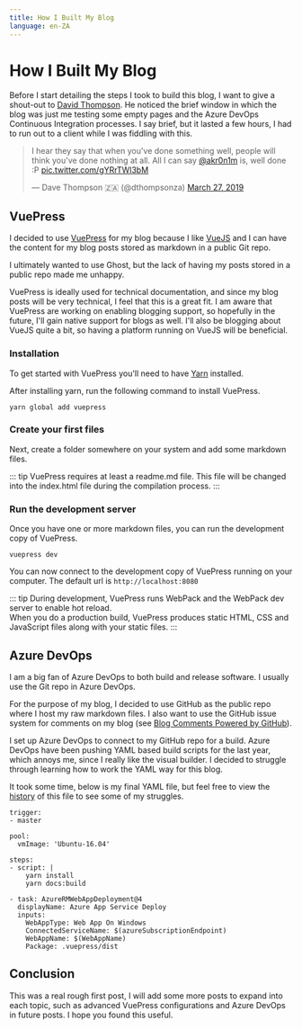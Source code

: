 ```yaml
---
title: How I Built My Blog
language: en-ZA
---
```


# How I Built My Blog

Before I start detailing the steps I took to build this blog, I want to give a shout-out to [David Thompson](https://twitter.com/dthompsonza). He noticed the brief window in which the blog was just me testing some empty pages and the Azure DevOps Continuous Integration processes. I say brief, but it lasted a few hours, I had to run out to a client while I was fiddling with this.

<blockquote class="twitter-tweet" data-lang="en"><p lang="en" dir="ltr">I hear they say that when you&#39;ve done something well, people will think you&#39;ve done nothing at all. All I can say <a href="https://twitter.com/akr0n1m?ref_src=twsrc%5Etfw">@akr0n1m</a> is, well done :P <a href="https://t.co/gYRrTWl3bM">pic.twitter.com/gYRrTWl3bM</a></p>&mdash; Dave Thompson 🇿🇦 (@dthompsonza) <a href="https://twitter.com/dthompsonza/status/1110992461109911555?ref_src=twsrc%5Etfw">March 27, 2019</a></blockquote>

## VuePress

I decided to use [VuePress](https://vuepress.vuejs.org) for my blog because I like [VueJS](https://vuejs.org) and I can have the content for my blog posts stored as markdown in a public Git repo.  

I ultimately wanted to use Ghost, but the lack of having my posts stored in a public repo made me unhappy.  

VuePress is ideally used for technical documentation, and since my blog posts will be very technical, I feel that this is a great fit. I am aware that VuePress are working on enabling blogging support, so hopefully in the future, I'll gain native support for blogs as well. I'll also be blogging about VueJS quite a bit, so having a platform running on VueJS will be beneficial.  

### Installation 

To get started with VuePress you'll need to have [Yarn](https://yarnpkg.com/en/) installed.  

After installing yarn, run the following command to install VuePress.

```
yarn global add vuepress
```

### Create your first files
Next, create a folder somewhere on your system and add some markdown files.

::: tip
VuePress requires at least a readme.md file. This file will be changed into the index.html file during the compilation process.
:::

### Run the development server
Once you have one or more markdown files, you can run the development copy of VuePress.

```
vuepress dev
```

You can now connect to the development copy of VuePress running on your computer. The default url is ```http://localhost:8080```

::: tip
During development, VuePress runs WebPack and the WebPack dev server to enable hot reload.  
When you do a production build, VuePress produces static HTML, CSS and JavaScript files along with your static files.
:::

## Azure DevOps

I am a big fan of Azure DevOps to both build and release software. I usually use the Git repo in Azure DevOps.  

For the purpose of my blog, I decided to use GitHub as the public repo where I host my raw markdown files. I also want to use the GitHub issue system for comments on my blog (see [Blog Comments Powered by GitHub](https://cergos.io/blog-comments-powered-by-github)).

I set up Azure DevOps to connect to my GitHub repo for a build. Azure DevOps have been pushing YAML based build scripts for the last year, which annoys me, since I really like the visual builder. I decided to struggle through learning how to work the YAML way for this blog.

It took some time, below is my final YAML file, but feel free to view the [history](https://github.com/akr0n1m/web/commits/master/azure-pipelines.yml) of this file to see some of my struggles.

```
trigger:
- master

pool:
  vmImage: 'Ubuntu-16.04'

steps:
- script: |
    yarn install
    yarn docs:build

- task: AzureRMWebAppDeployment@4
  displayName: Azure App Service Deploy
  inputs:
    WebAppType: Web App On Windows
    ConnectedServiceName: $(azureSubscriptionEndpoint)
    WebAppName: $(WebAppName)
    Package: .vuepress/dist
```

## Conclusion

This was a real rough first post, I will add some more posts to expand into each topic, such as advanced VuePress configurations and Azure DevOps in future posts. I hope you found this useful.